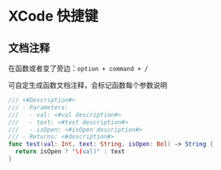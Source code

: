 # XCode 快捷键

## 文档注释

在函数或者变了旁边：`option + command + /`

可自定生成函数文档注释，会标记函数每个参数说明

```swift
/// <#Description#>
/// - Parameters:
///   - val: <#val description#>
///   - text: <#text description#>
///   - isOpen: <#isOpen description#>
/// - Returns: <#description#>
func test(val: Int, text: String, isOpen: Bol) -> String {
  return isOpen ? "\(val)" : text
}
```
